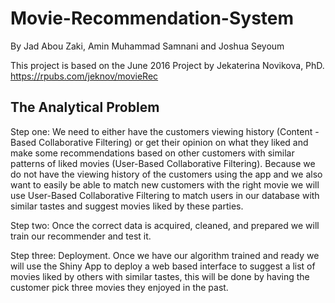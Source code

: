 # Movie-Recommendation-System
By Jad Abou Zaki, Amin Muhammad Samnani and Joshua Seyoum

This project is based on the June 2016 Project by Jekaterina Novikova, PhD.
https://rpubs.com/jeknov/movieRec


## The Analytical Problem

Step one: We need to either have the customers viewing history (Content -Based Collaborative Filtering) or get their opinion on what they liked and make some recommendations based on other customers with similar patterns of liked movies  (User-Based Collaborative Filtering). Because we do not have the viewing history of the customers using the app and we also want to easily be able to match new customers with the right movie we will use User-Based Collaborative Filtering to match users in our database with similar tastes and suggest movies liked by these parties.

Step two: Once the correct data is acquired, cleaned, and prepared we will train our recommender and test it.

Step three: Deployment. Once we have our algorithm trained and ready we will use the Shiny App to deploy a web based interface to suggest a list of movies liked by others with similar tastes, this will be done by having the customer pick three movies they enjoyed in the past.
